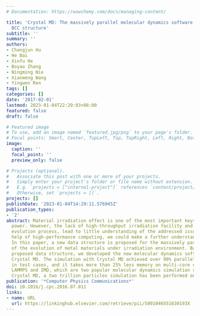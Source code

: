 ```yaml
---
# Documentation: https://wowchemy.com/docs/managing-content/

title: 'Crystal MD: The massively parallel molecular dynamics software for metal with
  BCC structure'
subtitle: ''
summary: ''
authors:
- Changjun Hu
- He Bai
- Xinfu He
- Boyao Zhang
- Ningming Nie
- Xianmeng Wang
- Yingwen Ren
tags: []
categories: []
date: '2017-02-01'
lastmod: 2023-01-04T22:29:03+08:00
featured: false
draft: false

# Featured image
# To use, add an image named `featured.jpg/png` to your page's folder.
# Focal points: Smart, Center, TopLeft, Top, TopRight, Left, Right, BottomLeft, Bottom, BottomRight.
image:
  caption: ''
  focal_point: ''
  preview_only: false

# Projects (optional).
#   Associate this post with one or more of your projects.
#   Simply enter your project's folder or file name without extension.
#   E.g. `projects = ["internal-project"]` references `content/project/deep-learning/index.md`.
#   Otherwise, set `projects = []`.
projects: []
publishDate: '2023-01-04T14:29:11.576945Z'
publication_types:
- '2'
abstract: Material irradiation effect is one of the most important keys to use nuclear
  power. However, the lack of high-throughput irradiation facility and knowledge of
  evolution process, lead to little understanding of the addressed issues. With the
  help of high-performance computing, we could make a further understanding of micro-level-material.
  In this paper, a new data structure is proposed for the massively parallel simulation
  of the evolution of metal materials under irradiation environment. Based on the
  proposed data structure, we developed the new molecular dynamics software named
  Crystal MD. The simulation with Crystal MD achieved over 90% parallel efficiency
  in test cases, and it takes more than 25% less memory on multi-core clusters than
  LAMMPS and IMD, which are two popular molecular dynamics simulation software. Using
  Crystal MD, a two trillion particles simulation has been performed on Tianhe-2 cluster.
publication: '*Computer Physics Communications*'
doi: 10.1016/j.cpc.2016.07.011
links:
- name: URL
  url: https://linkinghub.elsevier.com/retrieve/pii/S001046551630193X
---
```

